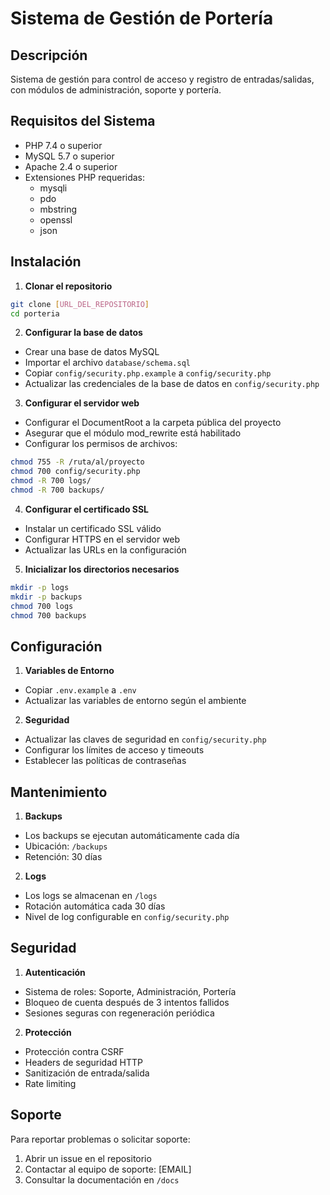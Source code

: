 # Sistema de Gestión de Portería

## Descripción
Sistema de gestión para control de acceso y registro de entradas/salidas, con módulos de administración, soporte y portería.

## Requisitos del Sistema
- PHP 7.4 o superior
- MySQL 5.7 o superior
- Apache 2.4 o superior
- Extensiones PHP requeridas:
  - mysqli
  - pdo
  - mbstring
  - openssl
  - json

## Instalación

1. **Clonar el repositorio**
```bash
git clone [URL_DEL_REPOSITORIO]
cd porteria
```

2. **Configurar la base de datos**
- Crear una base de datos MySQL
- Importar el archivo `database/schema.sql`
- Copiar `config/security.php.example` a `config/security.php`
- Actualizar las credenciales de la base de datos en `config/security.php`

3. **Configurar el servidor web**
- Configurar el DocumentRoot a la carpeta pública del proyecto
- Asegurar que el módulo mod_rewrite está habilitado
- Configurar los permisos de archivos:
```bash
chmod 755 -R /ruta/al/proyecto
chmod 700 config/security.php
chmod -R 700 logs/
chmod -R 700 backups/
```

4. **Configurar el certificado SSL**
- Instalar un certificado SSL válido
- Configurar HTTPS en el servidor web
- Actualizar las URLs en la configuración

5. **Inicializar los directorios necesarios**
```bash
mkdir -p logs
mkdir -p backups
chmod 700 logs
chmod 700 backups
```

## Configuración

1. **Variables de Entorno**
- Copiar `.env.example` a `.env`
- Actualizar las variables de entorno según el ambiente

2. **Seguridad**
- Actualizar las claves de seguridad en `config/security.php`
- Configurar los límites de acceso y timeouts
- Establecer las políticas de contraseñas

## Mantenimiento

1. **Backups**
- Los backups se ejecutan automáticamente cada día
- Ubicación: `/backups`
- Retención: 30 días

2. **Logs**
- Los logs se almacenan en `/logs`
- Rotación automática cada 30 días
- Nivel de log configurable en `config/security.php`

## Seguridad

1. **Autenticación**
- Sistema de roles: Soporte, Administración, Portería
- Bloqueo de cuenta después de 3 intentos fallidos
- Sesiones seguras con regeneración periódica

2. **Protección**
- Protección contra CSRF
- Headers de seguridad HTTP
- Sanitización de entrada/salida
- Rate limiting

## Soporte

Para reportar problemas o solicitar soporte:
1. Abrir un issue en el repositorio
2. Contactar al equipo de soporte: [EMAIL]
3. Consultar la documentación en `/docs` 